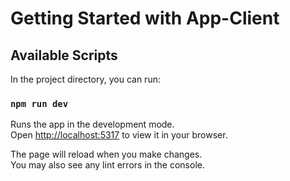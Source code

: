 # Getting Started with App-Client

## Available Scripts

In the project directory, you can run:

### `npm run dev`

Runs the app in the development mode.\
Open [http://localhost:5317](http://localhost:5317) to view it in your browser.

The page will reload when you make changes.\
You may also see any lint errors in the console.

